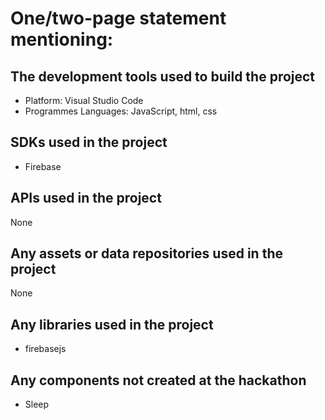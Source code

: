 # One/two-page statement mentioning:

## The development tools used to build the project
- Platform: Visual Studio Code
- Programmes Languages: JavaScript, html, css

## SDKs used in the project
- Firebase
## APIs used in the project
None

## Any assets or data repositories used in the project
None

## Any libraries used in the project
- firebasejs

## Any components not created at the hackathon
- Sleep